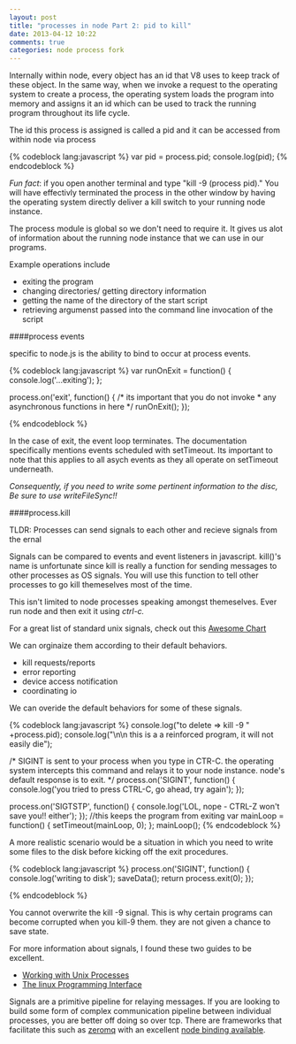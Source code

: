 ```yaml
---
layout: post
title: "processes in node Part 2: pid to kill"
date: 2013-04-12 10:22
comments: true
categories: node process fork
---
```


Internally within node, every object has an id that V8 uses to keep track of these
object. In the same way, when we invoke a request to the operating system to create
a process, the operating system loads the program into memory and assigns it an id
which can be used to track the running program throughout its life cycle.

The id this process is assigned is called a pid and it can be accessed from within
node via process

{% codeblock lang:javascript %}
  var pid = process.pid;
  console.log(pid);
{% endcodeblock %}

*Fun fact*: if you open another terminal and type "kill -9 (process pid)." You will
have effectivly terminated the process in the other window by having the operating
system directly deliver a kill switch to your running node instance.

The process module is global so we don't need to require it. It gives us alot of
information about the running node instance that we can use in our programs.

Example operations include

  + exiting the program
  + changing directories/ getting directory information
  + getting the name of the directory of the start script
  + retrieving argumenst passed into the command line invocation of the script

####process events

specific to node.js is the ability to bind to occur at process events.

{% codeblock lang:javascript %}
  var runOnExit = function() {
   console.log('...exiting');
  };

  process.on('exit', function() {
    /* its important that you do not invoke
    * any asynchronous functions in here
    */
    runOnExit();
  });

{% endcodeblock %}

In the case of exit, the event loop terminates. The documentation specifically
mentions events scheduled with setTimeout. Its important to note that this applies
to all asych events as they all operate on setTimeout underneath.

*Consequently, if you need to write some pertinent information to the disc, Be sure
to use writeFileSync!!*

####process.kill

TLDR: Processes can send signals to each other and recieve signals from the ernal

Signals can be compared to events
and event listeners in javascript. kill()'s name is unfortunate since kill
is really a function for sending messages to other processes as OS signals. You will
use this function to tell other processes to go kill themeselves most of the time.

This isn't limited to node processes speaking amongst themeselves. Ever run node and then
exit it using *ctrl-c.*

For a great list of standard unix signals, check out this
[Awesome Chart](http://people.cs.pitt.edu/~alanjawi/cs449/code/shell/UnixSignals.htm)

We can orginaize them according to their default behaviors.

  + kill requests/reports
  + error reporting
  + device access notification
  + coordinating io

We can overide the default behaviors for some of these signals.


{% codeblock lang:javascript %}
  console.log("to delete => kill -9 " +process.pid);
  console.log("\n\n this is a a reinforced program, it will not easily die");

  /* SIGINT is sent to your process when you type in CTR-C.
     the operating system intercepts this command and relays
     it to your node instance. node's default response is to exit.
   */
  process.on('SIGINT', function() {
    console.log('you tried to press CTRL-C, go ahead, try again');
  });

  process.on('SIGTSTP', function() {
    console.log('LOL, nope - CTRL-Z won\'t save you!! either');
  });
  //this keeps the program from exiting
  var mainLoop = function() { setTimeout(mainLoop, 0); };
  mainLoop();
{% endcodeblock %}

A more realistic scenario would be a situation in which you need to
write some files to the disk before kicking off the exit procedures.

{% codeblock lang:javascript %}
  process.on('SIGINT', function() {
    console.log('writing to disk');
    saveData();
    return process.exit(0);
  });

{% endcodeblock %}

You cannot overwrite the kill -9 signal. This is why certain programs can become corrupted
when you kill-9 them. they are not given a chance to save state.

For more information about signals, I found these two guides to be excellent.

  + [Working with Unix Processes](http://www.workingwithunixprocesses.com/?utm_source=jstorimer.com&utm_medium=blog&utm_campaign=bookspage)
  + [The linux Programming Interface](http://www.amazon.com/The-Linux-Programming-Interface-Handbook/dp/1593272200/ref=sr_1_1?ie=UTF8&qid=1366589402&sr=8-1&keywords=linux+programming+interface)

Signals are a primitive pipeline for relaying messages. If you are looking to build some
form of complex communication pipeline between individual processes,
you are better off doing so over tcp. There are frameworks that facilitate
this such as [zeromq](http://www.zeromq.org/) with an
excellent [node binding available](https://github.com/JustinTulloss/zeromq.node).







